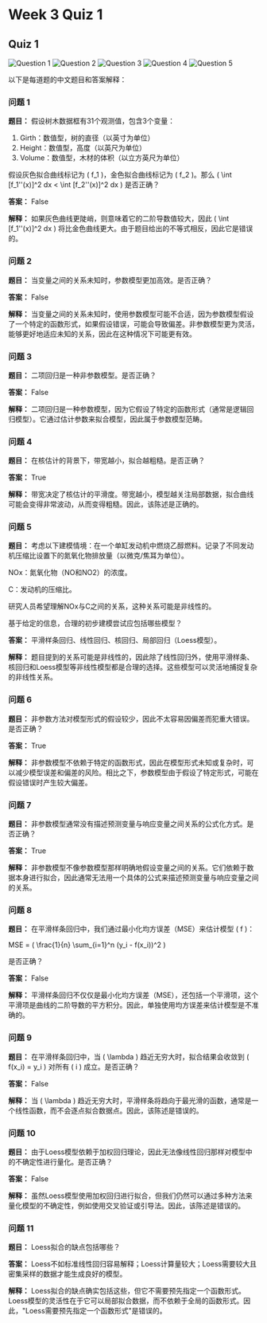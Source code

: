 # Week 3 Quiz 1

## Quiz 1

![Question 1](./img/11.png)
![Question 2](./img/12.png)
![Question 3](./img/13.png)
![Question 4](./img/14.png)
![Question 5](./img/15.png)

以下是每道题的中文题目和答案解释：

### 问题 1

**题目：**
假设树木数据框有31个观测值，包含3个变量：

1. Girth：数值型，树的直径（以英寸为单位）
2. Height：数值型，高度（以英尺为单位）
3. Volume：数值型，木材的体积（以立方英尺为单位）

假设灰色拟合曲线标记为 \( f_1 \)，金色拟合曲线标记为 \( f_2 \)。那么 \( \int [f_1''(x)]^2 dx < \int [f_2''(x)]^2 dx \) 是否正确？

**答案：** False

**解释：**
如果灰色曲线更陡峭，则意味着它的二阶导数值较大，因此 \( \int [f_1''(x)]^2 dx \) 将比金色曲线更大。由于题目给出的不等式相反，因此它是错误的。

### 问题 2

**题目：**
当变量之间的关系未知时，参数模型更加高效。是否正确？

**答案：** False

**解释：**
当变量之间的关系未知时，使用参数模型可能不合适，因为参数模型假设了一个特定的函数形式，如果假设错误，可能会导致偏差。非参数模型更为灵活，能够更好地适应未知的关系，因此在这种情况下可能更有效。

### 问题 3

**题目：**
二项回归是一种非参数模型。是否正确？

**答案：** False

**解释：**
二项回归是一种参数模型，因为它假设了特定的函数形式（通常是逻辑回归模型）。它通过估计参数来拟合模型，因此属于参数模型范畴。

### 问题 4

**题目：**
在核估计的背景下，带宽越小，拟合越粗糙。是否正确？

**答案：** True

**解释：**
带宽决定了核估计的平滑度。带宽越小，模型越关注局部数据，拟合曲线可能会变得非常波动，从而变得粗糙。因此，该陈述是正确的。

### 问题 5

**题目：**
考虑以下建模情境：在一个单缸发动机中燃烧乙醇燃料。记录了不同发动机压缩比设置下的氮氧化物排放量（以微克/焦耳为单位）。

NOx：氮氧化物（NO和NO2）的浓度。

C：发动机的压缩比。

研究人员希望理解NOx与C之间的关系，这种关系可能是非线性的。

基于给定的信息，合理的初步建模尝试应包括哪些模型？

**答案：** 平滑样条回归、线性回归、核回归、局部回归（Loess模型）。

**解释：**
题目提到的关系可能是非线性的，因此除了线性回归外，使用平滑样条、核回归和Loess模型等非线性模型都是合理的选择。这些模型可以灵活地捕捉复杂的非线性关系。

### 问题 6

**题目：**
非参数方法对模型形式的假设较少，因此不太容易因偏差而犯重大错误。是否正确？

**答案：** True

**解释：**
非参数模型不依赖于特定的函数形式，因此在模型形式未知或复杂时，可以减少模型误差和偏差的风险。相比之下，参数模型由于假设了特定形式，可能在假设错误时产生较大偏差。

### 问题 7

**题目：**
非参数模型通常没有描述预测变量与响应变量之间关系的公式化方式。是否正确？

**答案：** True

**解释：**
非参数模型不像参数模型那样明确地假设变量之间的关系。它们依赖于数据本身进行拟合，因此通常无法用一个具体的公式来描述预测变量与响应变量之间的关系。

### 问题 8

**题目：**
在平滑样条回归中，我们通过最小化均方误差（MSE）来估计模型 \( f \)：

MSE = \( \frac{1}{n} \sum_{i=1}^n (y_i - f(x_i))^2 \)

是否正确？

**答案：** False

**解释：**
平滑样条回归不仅仅是最小化均方误差（MSE），还包括一个平滑项，这个平滑项是曲线的二阶导数的平方积分。因此，单独使用均方误差来估计模型是不准确的。

### 问题 9

**题目：**
在平滑样条回归中，当 \( \lambda \) 趋近无穷大时，拟合结果会收敛到 \( f(x_i) = y_i \) 对所有 \( i \) 成立。是否正确？

**答案：** False

**解释：**
当 \( \lambda \) 趋近无穷大时，平滑样条将趋向于最光滑的函数，通常是一个线性函数，而不会逐点拟合数据点。因此，该陈述是错误的。

### 问题 10

**题目：**
由于Loess模型依赖于加权回归理论，因此无法像线性回归那样对模型中的不确定性进行量化。是否正确？

**答案：** False

**解释：**
虽然Loess模型使用加权回归进行拟合，但我们仍然可以通过多种方法来量化模型的不确定性，例如使用交叉验证或引导法。因此，该陈述是错误的。

### 问题 11

**题目：**
Loess拟合的缺点包括哪些？

**答案：** Loess不如标准线性回归容易解释；Loess计算量较大；Loess需要较大且密集采样的数据才能生成良好的模型。

**解释：**
Loess拟合的缺点确实包括这些，但它不需要预先指定一个函数形式。Loess模型的灵活性在于它可以局部拟合数据，而不依赖于全局的函数形式。因此，"Loess需要预先指定一个函数形式"是错误的。
